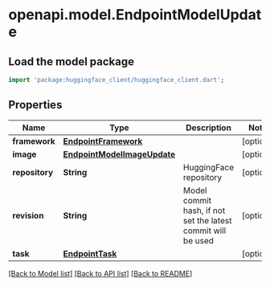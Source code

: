 # openapi.model.EndpointModelUpdate

## Load the model package
```dart
import 'package:huggingface_client/huggingface_client.dart';
```

## Properties
Name | Type | Description | Notes
------------ | ------------- | ------------- | -------------
**framework** | [**EndpointFramework**](EndpointFramework.md) |  | [optional] 
**image** | [**EndpointModelImageUpdate**](EndpointModelImageUpdate.md) |  | [optional] 
**repository** | **String** | HuggingFace repository | [optional] 
**revision** | **String** | Model commit hash, if not set the latest commit will be used | [optional] 
**task** | [**EndpointTask**](EndpointTask.md) |  | [optional] 

[[Back to Model list]](../README.md#documentation-for-models) [[Back to API list]](../README.md#documentation-for-api-endpoints) [[Back to README]](../README.md)


